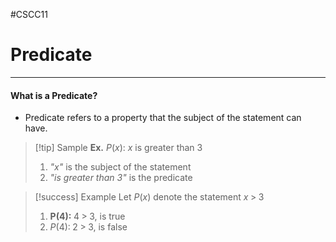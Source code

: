 #CSCC11 
# Predicate
---
#### What is a Predicate?
- Predicate refers to a property that the subject of the statement can have.

> [!tip] Sample
> **Ex.** $P(x):$ $x$ is greater than 3
> 
> 1. *"x"* is the subject of the statement
> 2. *"is greater than 3"* is the predicate

> [!success] Example
> Let $P(x)$ denote the statement $x\;>\;3$
> 
> 1. $\textbf{P(4):}\;4\;>\;3,$ is true
> 2. $P(4):\;2\;>\;3,$ is false
